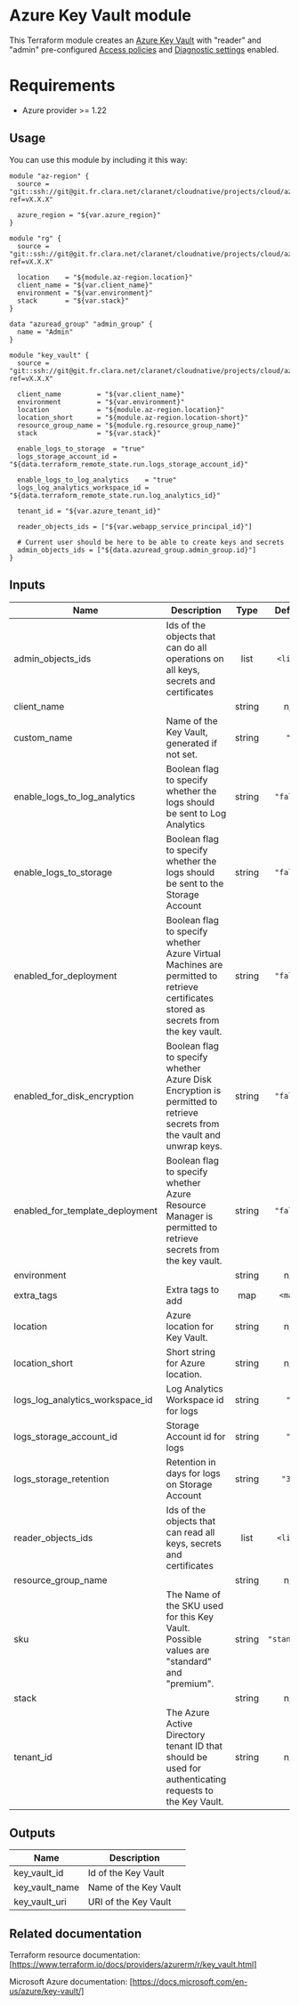 # Azure Key Vault module

This Terraform module creates an [Azure Key Vault](https://docs.microsoft.com/en-us/azure/key-vault/) 
with "reader" and "admin" pre-configured [Access policies](https://docs.microsoft.com/en-us/azure/key-vault/key-vault-secure-your-key-vault#data-plane-and-access-policies) 
and [Diagnostic settings](https://docs.microsoft.com/en-us/azure/key-vault/key-vault-logging) 
enabled.

# Requirements
* Azure provider >= 1.22

## Usage
You can use this module by including it this way:
```hcl
module "az-region" {
  source = "git::ssh://git@git.fr.clara.net/claranet/cloudnative/projects/cloud/azure/terraform/modules/regions.git?ref=vX.X.X"

  azure_region = "${var.azure_region}"
}

module "rg" {
  source = "git::ssh://git@git.fr.clara.net/claranet/cloudnative/projects/cloud/azure/terraform/modules/rg.git?ref=vX.X.X"

  location    = "${module.az-region.location}"
  client_name = "${var.client_name}"
  environment = "${var.environment}"
  stack       = "${var.stack}"
}

data "azuread_group" "admin_group" {
  name = "Admin"
}

module "key_vault" {
  source = "git::ssh://git@git.fr.clara.net/claranet/cloudnative/projects/cloud/azure/terraform/modules/keyvault.git?ref=vX.X.X"

  client_name         = "${var.client_name}"
  environment         = "${var.environment}"
  location            = "${module.az-region.location}"
  location_short      = "${module.az-region.location-short}"
  resource_group_name = "${module.rg.resource_group_name}"
  stack               = "${var.stack}"

  enable_logs_to_storage  = "true"
  logs_storage_account_id = "${data.terraform_remote_state.run.logs_storage_account_id}"

  enable_logs_to_log_analytics    = "true"
  logs_log_analytics_workspace_id = "${data.terraform_remote_state.run.log_analytics_id}"

  tenant_id = "${var.azure_tenant_id}"
  
  reader_objects_ids = ["${var.webapp_service_principal_id}"]

  # Current user should be here to be able to create keys and secrets
  admin_objects_ids = ["${data.azuread_group.admin_group.id}"]
}
```

## Inputs

| Name | Description | Type | Default | Required |
|------|-------------|:----:|:-----:|:-----:|
| admin\_objects\_ids | Ids of the objects that can do all operations on all keys, secrets and certificates | list | `<list>` | no |
| client\_name |  | string | n/a | yes |
| custom\_name | Name of the Key Vault, generated if not set. | string | `""` | no |
| enable\_logs\_to\_log\_analytics | Boolean flag to specify whether the logs should be sent to Log Analytics | string | `"false"` | no |
| enable\_logs\_to\_storage | Boolean flag to specify whether the logs should be sent to the Storage Account | string | `"false"` | no |
| enabled\_for\_deployment | Boolean flag to specify whether Azure Virtual Machines are permitted to retrieve certificates stored as secrets from the key vault. | string | `"false"` | no |
| enabled\_for\_disk\_encryption | Boolean flag to specify whether Azure Disk Encryption is permitted to retrieve secrets from the vault and unwrap keys. | string | `"false"` | no |
| enabled\_for\_template\_deployment | Boolean flag to specify whether Azure Resource Manager is permitted to retrieve secrets from the key vault. | string | `"false"` | no |
| environment |  | string | n/a | yes |
| extra\_tags | Extra tags to add | map | `<map>` | no |
| location | Azure location for Key Vault. | string | n/a | yes |
| location\_short | Short string for Azure location. | string | n/a | yes |
| logs\_log\_analytics\_workspace\_id | Log Analytics Workspace id for logs | string | `""` | no |
| logs\_storage\_account\_id | Storage Account id for logs | string | `""` | no |
| logs\_storage\_retention | Retention in days for logs on Storage Account | string | `"30"` | no |
| reader\_objects\_ids | Ids of the objects that can read all keys, secrets and certificates | list | `<list>` | no |
| resource\_group\_name |  | string | n/a | yes |
| sku | The Name of the SKU used for this Key Vault. Possible values are "standard" and "premium". | string | `"standard"` | no |
| stack |  | string | n/a | yes |
| tenant\_id | The Azure Active Directory tenant ID that should be used for authenticating requests to the Key Vault. | string | n/a | yes |

## Outputs

| Name | Description |
|------|-------------|
| key\_vault\_id | Id of the Key Vault |
| key\_vault\_name | Name of the Key Vault |
| key\_vault\_uri | URI of the Key Vault |

## Related documentation
Terraform resource documentation: [https://www.terraform.io/docs/providers/azurerm/r/key_vault.html]

Microsoft Azure documentation: [https://docs.microsoft.com/en-us/azure/key-vault/]
